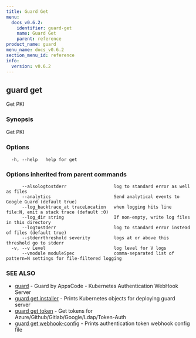 ```yaml
---
title: Guard Get
menu:
  docs_v0.6.2:
    identifier: guard-get
    name: Guard Get
    parent: reference
product_name: guard
menu_name: docs_v0.6.2
section_menu_id: reference
info:
  version: v0.6.2
---
```


## guard get

Get PKI

### Synopsis

Get PKI

### Options

```
  -h, --help   help for get
```

### Options inherited from parent commands

```
      --alsologtostderr                  log to standard error as well as files
      --analytics                        Send analytical events to Google Guard (default true)
      --log_backtrace_at traceLocation   when logging hits line file:N, emit a stack trace (default :0)
      --log_dir string                   If non-empty, write log files in this directory
      --logtostderr                      log to standard error instead of files (default true)
      --stderrthreshold severity         logs at or above this threshold go to stderr
  -v, --v Level                          log level for V logs
      --vmodule moduleSpec               comma-separated list of pattern=N settings for file-filtered logging
```

### SEE ALSO

* [guard](/docs/v0.6.2/reference/guard)	 - Guard by AppsCode - Kubernetes Authentication WebHook Server
* [guard get installer](/docs/v0.6.2/reference/guard_get_installer)	 - Prints Kubernetes objects for deploying guard server
* [guard get token](/docs/v0.6.2/reference/guard_get_token)	 - Get tokens for Azure/Github/Gitlab/Google/Ldap/Token-Auth
* [guard get webhook-config](/docs/v0.6.2/reference/guard_get_webhook-config)	 - Prints authentication token webhook config file

